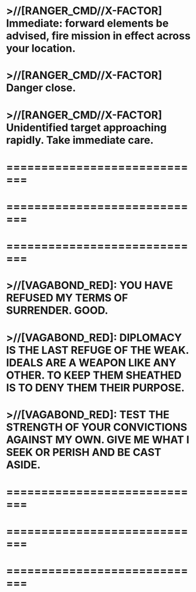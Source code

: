 # >//[RANGER_CMD//X-FACTOR] Immediate: forward elements be advised, fire mission in effect across your location.
# >//[RANGER_CMD//X-FACTOR] Danger close.
# >//[RANGER_CMD//X-FACTOR] Unidentified target approaching rapidly. Take immediate care.
# =============================
# =============================
# =============================
# >//[VAGABOND_RED]: YOU HAVE REFUSED MY TERMS OF SURRENDER. GOOD.
# >//[VAGABOND_RED]: DIPLOMACY IS THE LAST REFUGE OF THE WEAK. IDEALS ARE A WEAPON LIKE ANY OTHER. TO KEEP THEM SHEATHED IS TO DENY THEM THEIR PURPOSE.
# >//[VAGABOND_RED]: TEST THE STRENGTH OF YOUR CONVICTIONS AGAINST MY OWN. GIVE ME WHAT I SEEK OR PERISH AND BE CAST ASIDE.
# =============================
# =============================
# =============================
